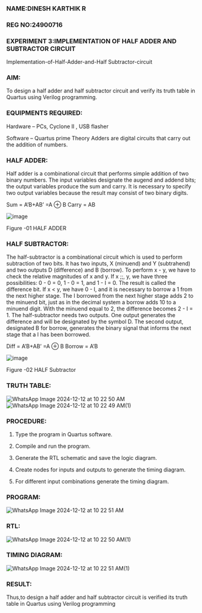 ### NAME:DINESH KARTHIK R
### REG NO:24900716
### EXPERIMENT 3:IMPLEMENTATION OF HALF ADDER AND SUBTRACTOR CIRCUIT

Implementation-of-Half-Adder-and-Half Subtractor-circuit

### AIM:

To design a half adder and half subtractor circuit and verify its truth table in Quartus using Verilog programming.

### EQUIPMENTS REQUIRED:

Hardware – PCs, Cyclone II , USB flasher 

Software – Quartus prime Theory Adders are digital circuits that carry out the addition of numbers.

### HALF ADDER:

Half adder is a combinational circuit that performs simple addition of two binary numbers. The input variables designate the augend and addend bits; the output variables produce the sum and carry. It is necessary to specify two output variables because the result may consist of two binary digits.

Sum = A’B+AB’ =A ⊕ B Carry = AB

![image](https://github.com/naavaneetha/HALF_ADDER_SUBTRACTOR/assets/154305477/bd4a0b2c-cdbc-4184-ab08-81578f121e1f)

Figure -01 HALF ADDER

### HALF SUBTRACTOR:

The half-subtractor is a combinational circuit which is used to perform subtraction of two bits. It has two inputs, X (minuend) and Y (subtrahend) and two outputs D (difference) and B (borrow). To perform x - y, we have to check the relative magnitudes of x and y. If x ;;, y, we have three possibilities: 0 - 0 = 0, 1 - 0 = 1, and 1 - I = 0. The result is called the difference bit. If x < y, we have 0 - I, and it is necessary to borrow a 1 from the next higher stage. The I borrowed from the next higher stage adds 2 to the minuend bit, just as in the decimal system a borrow adds 10 to a minuend digit. With the minuend equal to 2, the difference becomes 2 - I = 1. The half-subtractor needs two outputs. One output generates the difference and will be designated by the symbol D. The second output, designated B for borrow, generates the binary signal that informs the next stage that a I has been borrowed. 

Diff = A’B+AB’ =A ⊕ B
Borrow = A’B

 ![image](https://github.com/naavaneetha/HALF_ADDER_SUBTRACTOR/assets/154305477/d76b099c-513f-4e7c-843a-e2fd028a531a)

Figure -02 HALF Subtractor

###  TRUTH TABLE:
![WhatsApp Image 2024-12-12 at 10 22 50 AM](https://github.com/user-attachments/assets/c392ae41-0566-4d35-b630-8be6319b8542)
![WhatsApp Image 2024-12-12 at 10 22 49 AM(1)](https://github.com/user-attachments/assets/1e6e33f6-00d5-43f9-8f5f-0b8c2ce51482)

### PROCEDURE:

1.	Type the program in Quartus software.

2.	Compile and run the program.

3.	Generate the RTL schematic and save the logic diagram.

4.	Create nodes for inputs and outputs to generate the timing diagram.

5.	For different input combinations generate the timing diagram.


### PROGRAM:
![WhatsApp Image 2024-12-12 at 10 22 51 AM](https://github.com/user-attachments/assets/5c04e3ca-b931-47ea-b894-9c38eae4870e)


### RTL:
![WhatsApp Image 2024-12-12 at 10 22 50 AM(1)](https://github.com/user-attachments/assets/8b320f3e-60ed-4cbd-af8b-d4921a5b98c8)

### TIMING DIAGRAM:
![WhatsApp Image 2024-12-12 at 10 22 51 AM(1)](https://github.com/user-attachments/assets/3286c7d3-8fc5-487e-9bc1-e4d303ec65b4)

### RESULT:
 Thus,to design a half adder and half subtractor circuit is verified its truth table in Quartus using Verilog programming

